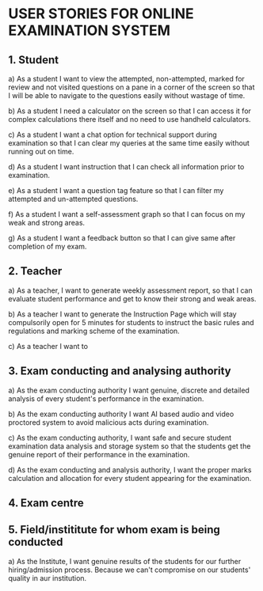 # USER STORIES FOR ONLINE EXAMINATION SYSTEM

## 1. Student
   
a) As a student I want to view the attempted, non-attempted, marked for review and not visited questions on a pane in a corner of the screen so that I will be able to navigate to the questions easily without wastage of time.

b) As a student I need a calculator on the screen so that I can access it for complex calculations there itself and no need to use handheld calculators.

c) As a student I want a chat option for technical support during examination so that I can clear my queries at the same time easily without running out on time.

d) As a student I want instruction that I can check all information prior to examination.

e) As a student I want a question tag feature so that I can filter my attempted and un-attempted questions.

f) As a student I want a self-assessment graph so that I can focus on my weak and strong areas.

g) As a student I want a feedback button so that I can give same after completion of my exam.



## 2. Teacher
   
a) As a teacher, I want to generate weekly assessment report, so that I can evaluate student performance and get to know their strong and weak areas.

b) As a teacher I want to generate the Instruction Page which will stay compulsorily open for 5 minutes for students to instruct the basic rules and regulations and marking scheme of the examination.

c) As a teacher I want to  



## 3. Exam conducting and analysing authority
   
a) As the exam conducting authority I want genuine, discrete and detailed analysis of every student's performance in the examination.

b) As the exam conducting authority I want AI based audio and video proctored system to avoid malicious acts during examination.

c) As the exam conducting authority, I want safe and secure student examination data analysis and storage system so that the students get the genuine report of their performance in the examination.

d) As the exam conducting and analysis authority, I want the proper marks calculation and allocation for every student appearing for the examination.
  


## 4. Exam centre
   
## 5. Field/instititute for whom exam is being conducted
   
a) As the Institute, I want genuine results of the students for our further hiring/admission process. Because we can't compromise on our students' quality in aur institution. 
   
